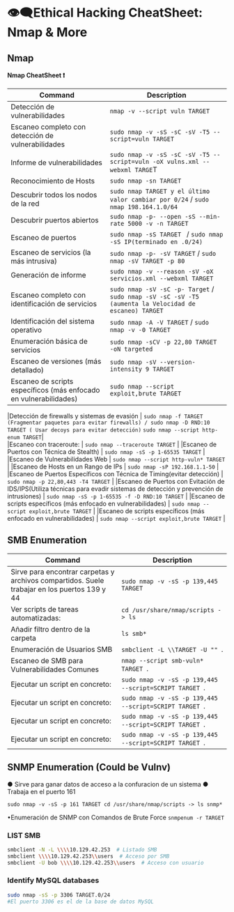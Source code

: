 # 👁️‍🗨️​ Ethical Hacking CheatSheet: Nmap & More

## Nmap
 ​**Nmap CheatSheet ❗**

| Command                                       | Description                                            |
|-----------------------------|--------------------------------------------------------|
| Detección de vulnerabilidades                   | `nmap -v --script vuln TARGET`                                       |
| Escaneo completo con detección de vulnerabilidades                    | `sudo nmap -v -sS -sC -sV -T5 --script=vuln TARGET`                             |   
| Informe de vulnerabilidades                | `sudo nmap -v -sS -sC -sV -T5 --script=vuln -oX vulns.xml --webxml TARGE`T                              |
| Reconocimiento de Hosts                             | `sudo nmap -sn TARGET `                                        |
| Descubrir todos los nodos de la red                       | `sudo nmap TARGET y el último valor cambiar por 0/24` / `sudo nmap 198.164.1.0/64`             |
| Descubrir puertos abiertos                             | `sudo nmap -p- --open -sS --min-rate 5000 -v -n TARGET`                         |
| Escaneo de puertos                          | `sudo nmap -sS TARGET `  / `sudo nmap -sS IP(terminado en .0/24)     `             |
|Escaneo de servicios (la más intrusiva)                              | `sudo nmap -p- -sV TARGET` /  `sudo nmap -sV TARGET -p 80`                            |
| Generación de informe                   | `sudo nmap -v --reason -sV -oX servicios.xml --webxml TARGET`                         |
| Escaneo completo con identificación de servicios          | `sudo nmap -sV -sC -p- Target` / `sudo nmap -sV -sC -sV -T5 (aumenta la Velocidad de escaneo) TARGET `                    |
| Identificación del sistema operativo                             | `sudo nmap -A -V TARGET` / `sudo nmap -v -0 TARGET`|
| Enumeración básica de servicios                             | `sudo nmap -sCV -p 22,80 TARGET -oN targeted  `  
| Escaneo de versiones (más detallado)            |            `sudo nmap -sV --version-intensity 9 TARGET `          |
|Escaneo de scripts específicos (más enfocado en vulnerabilidades)        |   `sudo nmap --script exploit,brute TARGET`    |

|Detección de firewalls y sistemas de evasión  | `sudo nmap -f TARGET (Fragmentar paquetes para evitar firewalls) / sudo nmap -D RND:10 
                                                  TARGET ( Usar decoys para evitar detección)`        `sudo nmap --script http-enum TARGET`|                     
|Escaneo con traceroute:           |       `sudo nmap --traceroute TARGET`         |
|Escaneo de Puertos con Técnica de Stealth)        |   `sudo nmap -sS -p 1-65535 TARGET`    |
|Escaneo de Vulnerabilidades Web        |   `sudo nmap --script http-vuln* TARGET`    |
|Escaneo de Hosts en un Rango de IPs        |   `sudo nmap -sP 192.168.1.1-50`    |
|Escaneo de Puertos Específicos con Técnica de Timing(evitar detección)        |   `sudo nmap -p 22,80,443 -T4 TARGET`    |
|Escaneo de Puertos con Evitación de IDS/IPS(Utiliza técnicas para evadir sistemas de detección y prevención de intrusiones)        |   `sudo nmap -sS -p 1-65535 -f -D RND:10 TARGET`    |
|Escaneo de scripts específicos (más enfocado en vulnerabilidades)        |   `sudo nmap --script exploit,brute TARGET`    |
|Escaneo de scripts específicos (más enfocado en vulnerabilidades)        |   `sudo nmap --script exploit,brute TARGET`    |

## SMB Enumeration

| Command | Description |
|---------|-------------|
| Sirve para encontrar carpetas y archivos compartidos. Suele trabajar en los puertos 139 y 44 | `sudo nmap -v -sS -p 139,445 TARGET` |
|Ver scripts de tareas automatizadas: | `cd /usr/share/nmap/scripts -> ls` |
| Añadir filtro dentro de la carpeta | `ls smb* ` |
| Enumeración de Usuarios SMB | `smbclient -L \\TARGET -U "" `. |
| Escaneo de SMB para Vulnerabilidades Comunes | `nmap --script smb-vuln* TARGET `. |
| Ejecutar un script en concreto: | `sudo nmap -v -sS -p 139,445 --script=SCRIPT TARGET `. |
| Ejecutar un script en concreto: | `sudo nmap -v -sS -p 139,445 --script=SCRIPT TARGET `. |
| Ejecutar un script en concreto: | `sudo nmap -v -sS -p 139,445 --script=SCRIPT TARGET `. |
| Ejecutar un script en concreto: | `sudo nmap -v -sS -p 139,445 --script=SCRIPT TARGET `. |

## SNMP Enumeration (Could be Vulnv)
● Sirve para ganar datos de acceso a la confuracion de un sistema
● Trabaja en el puerto 161

`sudo nmap -v -sS -p 161 TARGET
cd /usr/share/nmap/scripts -> ls snmp*`

•Enumeración de SNMP con Comandos de Brute Force
`snmpenum -r TARGET`


### LIST SMB
```bash
smbclient -N -L \\\\10.129.42.253  # Listado SMB
smbclient \\\\10.129.42.253\\users  # Acceso por SMB
smbclient -U bob \\\\10.129.42.253\\users  # Acceso con usuario
```
### Identify MySQL databases
```bash
sudo nmap -sS -p 3306 TARGET.0/24
#El puerto 3306 es el de la base de datos MySQL
```






